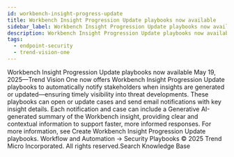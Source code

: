 ```yaml
---
id: workbench-insight-progress-update
title: Workbench Insight Progression Update playbooks now available
sidebar_label: Workbench Insight Progression Update playbooks now available
description: Workbench Insight Progression Update playbooks now available
tags:
  - endpoint-security
  - trend-vision-one
---
```


 Workbench Insight Progression Update playbooks now available May 19, 2025—Trend Vision One now offers Workbench Insight Progression Update playbooks to automatically notify stakeholders when insights are generated or updated—ensuring timely visibility into threat developments. These playbooks can open or update cases and send email notifications with key insight details. Each notification and case can include a Generative AI-generated summary of the Workbench insight, providing clear and contextual information to support faster, more informed responses. For more information, see Create Workbench Insight Progression Update playbooks. Workflow and Automation → Security Playbooks © 2025 Trend Micro Incorporated. All rights reserved.Search Knowledge Base